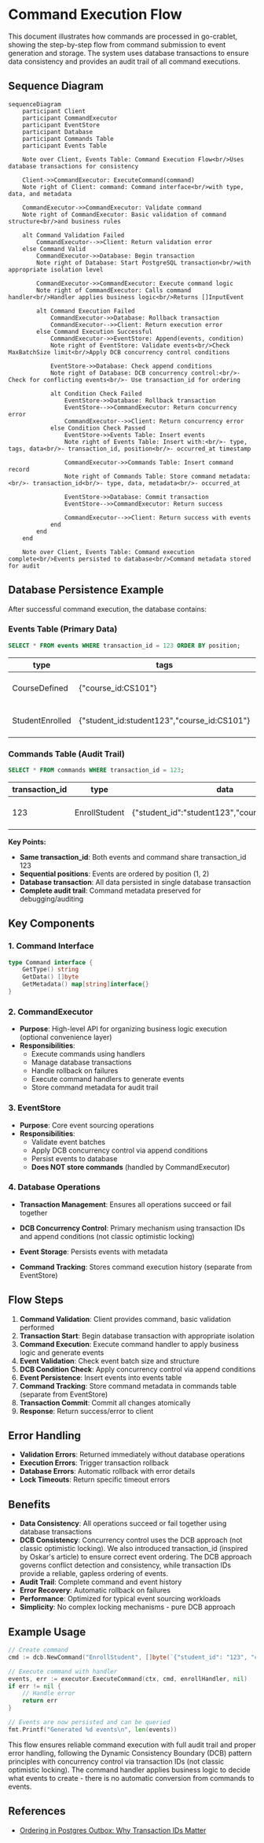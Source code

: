 # Command Execution Flow

This document illustrates how commands are processed in go-crablet, showing the step-by-step flow from command submission to event generation and storage. The system uses database transactions to ensure data consistency and provides an audit trail of all command executions.

## Sequence Diagram

```mermaid
sequenceDiagram
    participant Client
    participant CommandExecutor
    participant EventStore
    participant Database
    participant Commands Table
    participant Events Table

    Note over Client, Events Table: Command Execution Flow<br/>Uses database transactions for consistency

    Client->>CommandExecutor: ExecuteCommand(command)
    Note right of Client: command: Command interface<br/>with type, data, and metadata

    CommandExecutor->>CommandExecutor: Validate command
    Note right of CommandExecutor: Basic validation of command structure<br/>and business rules

    alt Command Validation Failed
        CommandExecutor-->>Client: Return validation error
    else Command Valid
        CommandExecutor->>Database: Begin transaction
        Note right of Database: Start PostgreSQL transaction<br/>with appropriate isolation level

        CommandExecutor->>CommandExecutor: Execute command logic
        Note right of CommandExecutor: Calls command handler<br/>Handler applies business logic<br/>Returns []InputEvent

        alt Command Execution Failed
            CommandExecutor->>Database: Rollback transaction
            CommandExecutor-->>Client: Return execution error
        else Command Execution Successful
            CommandExecutor->>EventStore: Append(events, condition)
            Note right of EventStore: Validate events<br/>Check MaxBatchSize limit<br/>Apply DCB concurrency control conditions

            EventStore->>Database: Check append conditions
            Note right of Database: DCB concurrency control:<br/>- Check for conflicting events<br/>- Use transaction_id for ordering

            alt Condition Check Failed
                EventStore->>Database: Rollback transaction
                EventStore-->>CommandExecutor: Return concurrency error
                CommandExecutor-->>Client: Return concurrency error
            else Condition Check Passed
                EventStore->>Events Table: Insert events
                Note right of Events Table: Insert with:<br/>- type, tags, data<br/>- transaction_id, position<br/>- occurred_at timestamp

                CommandExecutor->>Commands Table: Insert command record
                Note right of Commands Table: Store command metadata:<br/>- transaction_id<br/>- type, data, metadata<br/>- occurred_at

                EventStore->>Database: Commit transaction
                EventStore-->>CommandExecutor: Return success

                CommandExecutor-->>Client: Return success with events
            end
        end
    end

    Note over Client, Events Table: Command execution complete<br/>Events persisted to database<br/>Command metadata stored for audit
```

## Database Persistence Example

After successful command execution, the database contains:

### Events Table (Primary Data)
```sql
SELECT * FROM events WHERE transaction_id = 123 ORDER BY position;
```

| type | tags | data | transaction_id | position | occurred_at |
|------|------|------|----------------|----------|-------------|
| CourseDefined | {"course_id:CS101"} | {"course_id":"CS101","name":"Math 101","capacity":30} | 123 | 1 | 2024-01-15 10:30:00 |
| StudentEnrolled | {"student_id:student123","course_id:CS101"} | {"student_id":"student123","course_id":"CS101"} | 123 | 2 | 2024-01-15 10:30:00 |

### Commands Table (Audit Trail)
```sql
SELECT * FROM commands WHERE transaction_id = 123;
```

| transaction_id | type | data | metadata | occurred_at |
|----------------|------|------|----------|-------------|
| 123 | EnrollStudent | {"student_id":"student123","course_id":"CS101"} | {"user_id":"user456","session_id":"sess789"} | 2024-01-15 10:30:00 |

**Key Points:**
- **Same transaction_id**: Both events and command share transaction_id 123
- **Sequential positions**: Events are ordered by position (1, 2)
- **Database transaction**: All data persisted in single database transaction
- **Complete audit trail**: Command metadata preserved for debugging/auditing

## Key Components

### 1. Command Interface
```go
type Command interface {
    GetType() string
    GetData() []byte
    GetMetadata() map[string]interface{}
}
```

### 2. CommandExecutor
- **Purpose**: High-level API for organizing business logic execution (optional convenience layer)
- **Responsibilities**:
  - Execute commands using handlers
  - Manage database transactions
  - Handle rollback on failures
  - Execute command handlers to generate events
  - Store command metadata for audit trail

### 3. EventStore
- **Purpose**: Core event sourcing operations
- **Responsibilities**:
  - Validate event batches
  - Apply DCB concurrency control via append conditions
  - Persist events to database
  - **Does NOT store commands** (handled by CommandExecutor)

### 4. Database Operations
- **Transaction Management**: Ensures all operations succeed or fail together
- **DCB Concurrency Control**: Primary mechanism using transaction IDs and append conditions (not classic optimistic locking)

- **Event Storage**: Persists events with metadata
- **Command Tracking**: Stores command execution history (separate from EventStore)

## Flow Steps

1. **Command Validation**: Client provides command, basic validation performed
2. **Transaction Start**: Begin database transaction with appropriate isolation
3. **Command Execution**: Execute command handler to apply business logic and generate events
4. **Event Validation**: Check event batch size and structure
5. **DCB Condition Check**: Apply concurrency control via append conditions
6. **Event Persistence**: Insert events into events table
7. **Command Tracking**: Store command metadata in commands table (separate from EventStore)
8. **Transaction Commit**: Commit all changes atomically
9. **Response**: Return success/error to client

## Error Handling

- **Validation Errors**: Returned immediately without database operations
- **Execution Errors**: Trigger transaction rollback
- **Database Errors**: Automatic rollback with error details
- **Lock Timeouts**: Return specific timeout errors

## Benefits

- **Data Consistency**: All operations succeed or fail together using database transactions
- **DCB Consistency**: Concurrency control uses the DCB approach (not classic optimistic locking). We also introduced transaction_id (inspired by Oskar's article) to ensure correct event ordering. The DCB approach governs conflict detection and consistency, while transaction IDs provide a reliable, gapless ordering of events.
- **Audit Trail**: Complete command and event history
- **Error Recovery**: Automatic rollback on failures
- **Performance**: Optimized for typical event sourcing workloads
- **Simplicity**: No complex locking mechanisms - pure DCB approach


## Example Usage

```go
// Create command
cmd := dcb.NewCommand("EnrollStudent", []byte(`{"student_id": "123", "course_id": "456"}`), nil)

// Execute command with handler
events, err := executor.ExecuteCommand(ctx, cmd, enrollHandler, nil)
if err != nil {
    // Handle error
    return err
}

// Events are now persisted and can be queried
fmt.Printf("Generated %d events\n", len(events))
```

This flow ensures reliable command execution with full audit trail and proper error handling, following the Dynamic Consistency Boundary (DCB) pattern principles with concurrency control via transaction IDs (not classic optimistic locking). The command handler applies business logic to decide what events to create - there is no automatic conversion from commands to events.

## References

- [Ordering in Postgres Outbox: Why Transaction IDs Matter](https://event-driven.io/en/ordering_in_postgres_outbox/)

